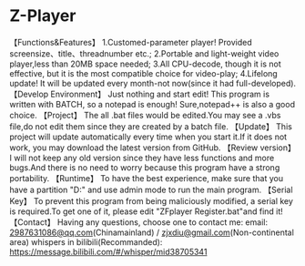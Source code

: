 # Z-Player
【Functions&Features】
  1.Customed-parameter player! Provided screensize、title、threadnumber etc.;
  2.Portable and light-weight video player,less than 20MB space needed;
  3.All CPU-decode, though it is not effective, but it is the most compatible choice for video-play;
  4.Lifelong update! It will be updated every month-not now(since it had full-developed).
【Develop Environment】
  Just nothing and start edit! This program is written with BATCH, so a notepad is enough! Sure,notepad++ is also a good choice.
【Project】
  The all .bat files would be edited.You may see a .vbs file,do not edit them since they are created by a batch file.
【Update】
  This project will update automatically every time when you start it.If it does not work, you may download the latest version from GitHub.
【Review version】
  I will not keep any old version since they have less functions and more bugs.And there is no need to worry because this program have a strong portability.
【Runtime】
  To have the best experience, make sure that you have a partition "D:\" and use admin mode to run the main program.
【Serial Key】
  To prevent this program from being maliciously modified, a serial key is required.To get one of it, please edit "ZFplayer Register.bat"and find it!
【Contact】
  Having any questions, choose one to contact me:
        email: 2987631086@qq.com(Chinamainland) / zjxdiu@gmail.com(Non-continental area)
        whispers in bilibili(Recommanded): https://message.bilibili.com/#/whisper/mid38705341
        
